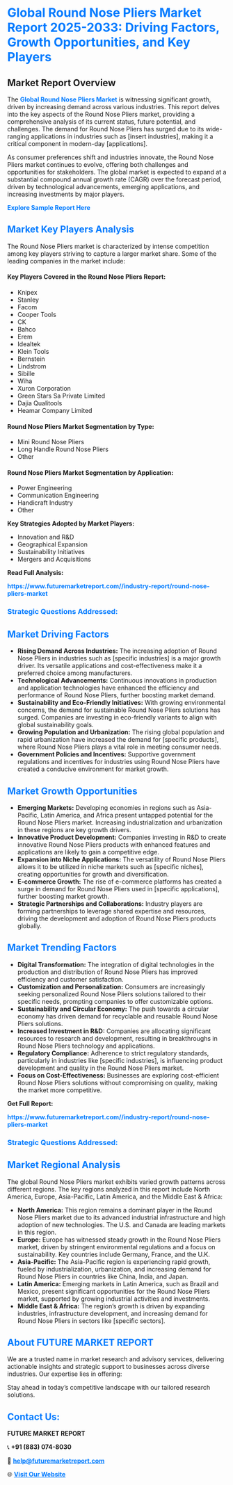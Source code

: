 <h1 style="color: #007BFF;">Global Round Nose Pliers Market Report 2025-2033: Driving Factors, Growth Opportunities, and Key Players</h1>

<section id="overview">
<h2>Market Report Overview</h2>
<p>The <a href="https://www.futuremarketreport.com//industry-report/round-nose-pliers-market" style="color: #007BFF; text-decoration: none;"><strong>Global Round Nose Pliers Market</strong></a> is witnessing significant growth, driven by increasing demand across various industries. This report delves into the key aspects of the Round Nose Pliers market, providing a comprehensive analysis of its current status, future potential, and challenges. The demand for Round Nose Pliers has surged due to its wide-ranging applications in industries such as [insert industries], making it a critical component in modern-day [applications].</p>
<p>As consumer preferences shift and industries innovate, the Round Nose Pliers market continues to evolve, offering both challenges and opportunities for stakeholders. The global market is expected to expand at a substantial compound annual growth rate (CAGR) over the forecast period, driven by technological advancements, emerging applications, and increasing investments by major players.</p>
</section>

<section id="overview">
<p><a href="https://www.futuremarketreport.com//request-sample/reportId=90952" style="color: #007BFF; text-decoration: none;"><strong>Explore Sample Report Here</strong></a></p>
</section>

<section id="key-players">
<h2 style="color: #007BFF;">Market Key Players Analysis</h2>
<p>The Round Nose Pliers market is characterized by intense competition among key players striving to capture a larger market share. Some of the leading companies in the market include:</p>
<h4>Key Players Covered in the Round Nose Pliers Report:</h4>
<ul><li>Knipex</li><li>Stanley</li><li>Facom</li><li>Cooper Tools</li><li>CK</li><li>Bahco</li><li>Erem</li><li>Idealtek</li><li>Klein Tools</li><li>Bernstein</li><li>Lindstrom</li><li>Sibille</li><li>Wiha</li><li>Xuron Corporation</li><li>Green Stars Sa Private Limited</li><li>Dajia Qualitools</li><li>Heamar Company Limited</li></ul>
<h4>Round Nose Pliers Market Segmentation by Type:</h4>
<ul><li>Mini Round Nose Pliers</li><li>Long Handle Round Nose Pliers</li><li>Other</li></ul>

<h4>Round Nose Pliers Market Segmentation by Application:</h4>
<ul><li>Power Engineering</li><li>Communication Engineering</li><li>Handicraft Industry</li><li>Other</li></ul>
<p><strong>Key Strategies Adopted by Market Players:</strong></p>
<ul>
<li>Innovation and R&D</li>
<li>Geographical Expansion</li>
<li>Sustainability Initiatives</li>
<li>Mergers and Acquisitions</li>
</ul>
</section>

<section>
<p><strong>Read Full Analysis: </strong></p><a href="https://www.futuremarketreport.com//industry-report/round-nose-pliers-market" style="color: #007BFF; text-decoration: none;"><strong>https://www.futuremarketreport.com//industry-report/round-nose-pliers-market</strong></a>
<h3 style="color: #007BFF;">Strategic Questions Addressed:</h3>
</section>

<section id="driving-factors">
<h2 style="color: #007BFF;">Market Driving Factors</h2>
<ul>
<li><strong>Rising Demand Across Industries:</strong> The increasing adoption of Round Nose Pliers in industries such as [specific industries] is a major growth driver. Its versatile applications and cost-effectiveness make it a preferred choice among manufacturers.</li>
<li><strong>Technological Advancements:</strong> Continuous innovations in production and application technologies have enhanced the efficiency and performance of Round Nose Pliers, further boosting market demand.</li>
<li><strong>Sustainability and Eco-Friendly Initiatives:</strong> With growing environmental concerns, the demand for sustainable Round Nose Pliers solutions has surged. Companies are investing in eco-friendly variants to align with global sustainability goals.</li>
<li><strong>Growing Population and Urbanization:</strong> The rising global population and rapid urbanization have increased the demand for [specific products], where Round Nose Pliers plays a vital role in meeting consumer needs.</li>
<li><strong>Government Policies and Incentives:</strong> Supportive government regulations and incentives for industries using Round Nose Pliers have created a conducive environment for market growth.</li>
</ul>
</section>

<section id="growth-opportunities">
<h2 style="color: #007BFF;">Market Growth Opportunities</h2>
<ul>
<li><strong>Emerging Markets:</strong> Developing economies in regions such as Asia-Pacific, Latin America, and Africa present untapped potential for the Round Nose Pliers market. Increasing industrialization and urbanization in these regions are key growth drivers.</li>
<li><strong>Innovative Product Development:</strong> Companies investing in R&D to create innovative Round Nose Pliers products with enhanced features and applications are likely to gain a competitive edge.</li>
<li><strong>Expansion into Niche Applications:</strong> The versatility of Round Nose Pliers allows it to be utilized in niche markets such as [specific niches], creating opportunities for growth and diversification.</li>
<li><strong>E-commerce Growth:</strong> The rise of e-commerce platforms has created a surge in demand for Round Nose Pliers used in [specific applications], further boosting market growth.</li>
<li><strong>Strategic Partnerships and Collaborations:</strong> Industry players are forming partnerships to leverage shared expertise and resources, driving the development and adoption of Round Nose Pliers products globally.</li>
</ul>
</section>

<section id="trending-factors">
<h2 style="color: #007BFF;">Market Trending Factors</h2>
<ul>
<li><strong>Digital Transformation:</strong> The integration of digital technologies in the production and distribution of Round Nose Pliers has improved efficiency and customer satisfaction.</li>
<li><strong>Customization and Personalization:</strong> Consumers are increasingly seeking personalized Round Nose Pliers solutions tailored to their specific needs, prompting companies to offer customizable options.</li>
<li><strong>Sustainability and Circular Economy:</strong> The push towards a circular economy has driven demand for recyclable and reusable Round Nose Pliers solutions.</li>
<li><strong>Increased Investment in R&D:</strong> Companies are allocating significant resources to research and development, resulting in breakthroughs in Round Nose Pliers technology and applications.</li>
<li><strong>Regulatory Compliance:</strong> Adherence to strict regulatory standards, particularly in industries like [specific industries], is influencing product development and quality in the Round Nose Pliers market.</li>
<li><strong>Focus on Cost-Effectiveness:</strong> Businesses are exploring cost-efficient Round Nose Pliers solutions without compromising on quality, making the market more competitive.</li>
</ul>
</section>

<section>
<p><strong>Get Full Report: </strong></p><a href="https://www.futuremarketreport.com//industry-report/round-nose-pliers-market" style="color: #007BFF; text-decoration: none;"><strong>https://www.futuremarketreport.com//industry-report/round-nose-pliers-market</strong></a>
<h3 style="color: #007BFF;">Strategic Questions Addressed:</h3>
</section>


<section id="regional-analysis">
<h2 style="color: #007BFF;">Market Regional Analysis</h2>
<p>The global Round Nose Pliers market exhibits varied growth patterns across different regions. The key regions analyzed in this report include North America, Europe, Asia-Pacific, Latin America, and the Middle East & Africa:</p>
<ul>
<li><strong>North America:</strong> This region remains a dominant player in the Round Nose Pliers market due to its advanced industrial infrastructure and high adoption of new technologies. The U.S. and Canada are leading markets in this region.</li>
<li><strong>Europe:</strong> Europe has witnessed steady growth in the Round Nose Pliers market, driven by stringent environmental regulations and a focus on sustainability. Key countries include Germany, France, and the U.K.</li>
<li><strong>Asia-Pacific:</strong> The Asia-Pacific region is experiencing rapid growth, fueled by industrialization, urbanization, and increasing demand for Round Nose Pliers in countries like China, India, and Japan.</li>
<li><strong>Latin America:</strong> Emerging markets in Latin America, such as Brazil and Mexico, present significant opportunities for the Round Nose Pliers market, supported by growing industrial activities and investments.</li>
<li><strong>Middle East & Africa:</strong> The region’s growth is driven by expanding industries, infrastructure development, and increasing demand for Round Nose Pliers in sectors like [specific sectors].</li>
</ul>
</section>

<footer>
<h2 style="color: #007BFF;">About FUTURE MARKET REPORT</h2>
<p>We are a trusted name in market research and advisory services, delivering actionable insights and strategic support to businesses across diverse industries. Our expertise lies in offering:</p>

<p>Stay ahead in today’s competitive landscape with our tailored research solutions.</p>

<h2 style="color: #007BFF;">Contact Us:</h2>
<p><strong>FUTURE MARKET REPORT</strong></p>
<p>📞 <strong>+91 (883) 074-8030</strong></p>
<p>📧 <strong><a href="mailto:help@futuremarketreport.com" style="color: #007BFF;">help@futuremarketreport.com</a></strong></p>
<p>🌐 <strong><a href="https://www.futuremarketreport.com/" style="color: #007BFF;">Visit Our Website</a></strong></p>
</footer>